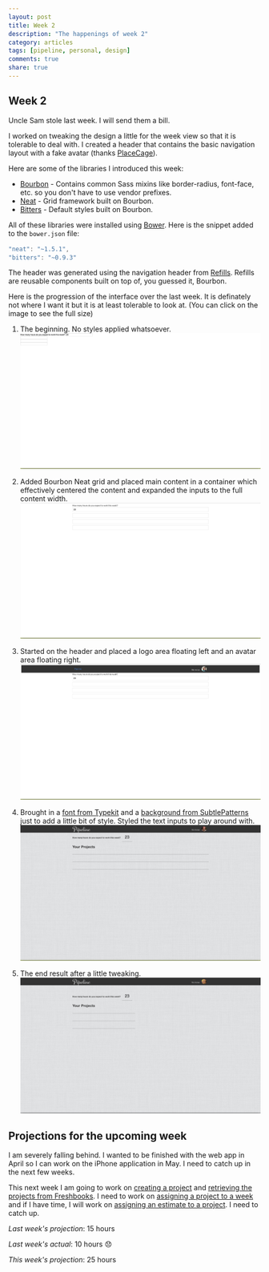 ```yaml
---
layout: post
title: Week 2
description: "The happenings of week 2"
category: articles
tags: [pipeline, personal, design]
comments: true
share: true
---
```


## Week 2

Uncle Sam stole last week. I will send them a bill.

I worked on tweaking the design a little for the week view so that it is tolerable to deal with. I created a header that contains the basic navigation layout with a fake avatar (thanks [PlaceCage](http://www.placecage.com/)).

Here are some of the libraries I introduced this week:

* [Bourbon](http://bourbon.io) - Contains common Sass mixins like border-radius, font-face, etc. so you don't have to use vendor prefixes.
* [Neat](http://neat.bourbon.io) - Grid framework built on Bourbon.
* [Bitters](http://bitters.bourbon.io) - Default styles built on Bourbon.

All of these libraries were installed using [Bower](http://bower.io). Here is the snippet added to the `bower.json` file:

~~~js
"neat": "~1.5.1",
"bitters": "~0.9.3"
~~~

The header was generated using the navigation header from [Refills](http://refills.bourbon.io/). Refills are reusable components built on top of, you guessed it, Bourbon.

Here is the progression of the interface over the last week. It is definately not where I want it but it is at least tolerable to look at. (You can click on the image to see the full size)

1. The beginning. No styles applied whatsoever.
[![the start](/images/UI-step1.png "The start")](/images/UI-step1.png)

2. Added Bourbon Neat grid and placed main content in a container which effectively centered the content and expanded the inputs to the full content width.
[![step 2](/images/UI-step2.png "Step 2")](/images/UI-step2.png)

3. Started on the header and placed a logo area floating left and an avatar area floating right.
[![step 3](/images/UI-step3.png "Step 3")](/images/UI-step3.png)

4. Brought in a [font from Typekit](https://typekit.com/fonts/adage-script) and a [background from SubtlePatterns](http://subtlepatterns.com/whitey/) just to add a little bit of style. Styled the text inputs to play around with.
[![step 4](/images/UI-step4.png "Step 4")](/images/UI-step4.png)

5. The end result after a little tweaking.
[![the end](/images/UI-step5.png "The end")](/images/UI-step5.png)

## Projections for the upcoming week

I am severely falling behind. I wanted to be finished with the web app in April so I can work on the iPhone application in May. I need to catch up in the next few weeks.

This next week I am going to work on [creating a project](https://github.com/brilliantfantastic/pipeline/issues/10) and [retrieving the projects from Freshbooks](https://github.com/brilliantfantastic/pipeline/issues/1). I need to work on [assigning a project to a week](https://github.com/brilliantfantastic/pipeline/issues/12) and if I have time, I will work on [assigning an estimate to a project](https://github.com/brilliantfantastic/pipeline/issues/9). I need to catch up.

*Last week's projection*: 15 hours

*Last week's actual*: 10 hours :disappointed:

*This week's projection*: 25 hours
